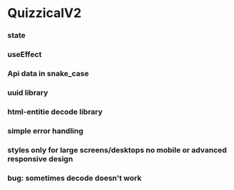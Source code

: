 # QuizzicalV2

### state
### useEffect
### Api data in snake_case
### uuid library
### html-entitie decode library
### simple error handling
### styles only for large screens/desktops no mobile or advanced responsive design
### bug: sometimes decode doesn't work
